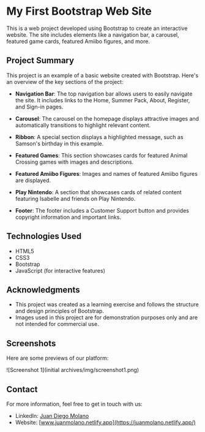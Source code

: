 # My First Bootstrap Web Site

This is a web project developed using Bootstrap to create an interactive website. The site includes elements like a navigation bar, a carousel, featured game cards, featured Amiibo figures, and more.

## Project Summary

This project is an example of a basic website created with Bootstrap. Here's an overview of the key sections of the project:

- **Navigation Bar**: The top navigation bar allows users to easily navigate the site. It includes links to the Home, Summer Pack, About, Register, and Sign-in pages.

- **Carousel**: The carousel on the homepage displays attractive images and automatically transitions to highlight relevant content.

- **Ribbon**: A special section displays a highlighted message, such as Samson's birthday in this example.

- **Featured Games**: This section showcases cards for featured Animal Crossing games with images and descriptions.

- **Featured Amiibo Figures**: Images and names of featured Amiibo figures are displayed.

- **Play Nintendo**: A section that showcases cards of related content featuring Isabelle and friends on Play Nintendo.

- **Footer**: The footer includes a Customer Support button and provides copyright information and important links.

## Technologies Used

- HTML5
- CSS3
- Bootstrap
- JavaScript (for interactive features)

## Acknowledgments

- This project was created as a learning exercise and follows the structure and design principles of Bootstrap.
- Images used in this project are for demonstration purposes only and are not intended for commercial use.

## Screenshots

Here are some previews of our platform:

![Screenshot 1](initial archives/img/screenshot1.png)

## Contact

For more information, feel free to get in touch with us:

- LinkedIn: [Juan Diego Molano](https://www.linkedin.com/in/juandmolanof/)
- Website: [www.juanmolano.netlify.app](https://juanmolano.netlify.app/)
